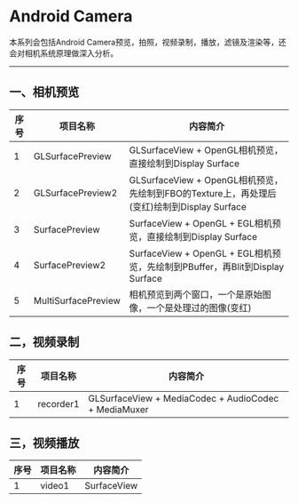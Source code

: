 # Android Camera

本系列会包括Android Camera预览，拍照，视频录制，播放，滤镜及渲染等，还会对相机系统原理做深入分析。

------

## **一、相机预览**

|序号|项目名称|内容简介|
|--- |-------|-------|
|1|GLSurfacePreview|GLSurfaceView + OpenGL相机预览，直接绘制到Display Surface|
|2|GLSurfacePreview2|GLSurfaceView + OpenGL相机预览，先绘制到FBO的Texture上，再处理后(变红)绘制到Display Surface|
|3|SurfacePreview|SurfaceView + OpenGL + EGL相机预览，直接绘制到Display Surface|
|4|SurfacePreview2|SurfaceView + OpenGL + EGL相机预览，先绘制到PBuffer，再Blit到Display Surface|
|5|MultiSurfacePreview|相机预览到两个窗口，一个是原始图像，一个是处理过的图像(变红)|

## **二，视频录制**

|序号|项目名称|内容简介|
|--- |-------|-------|
|1|recorder1|GLSurfaceView + MediaCodec + AudioCodec + MediaMuxer|


## **三，视频播放**

|序号|项目名称|内容简介|
|--- |-------|-------|
|1|video1|SurfaceView|
